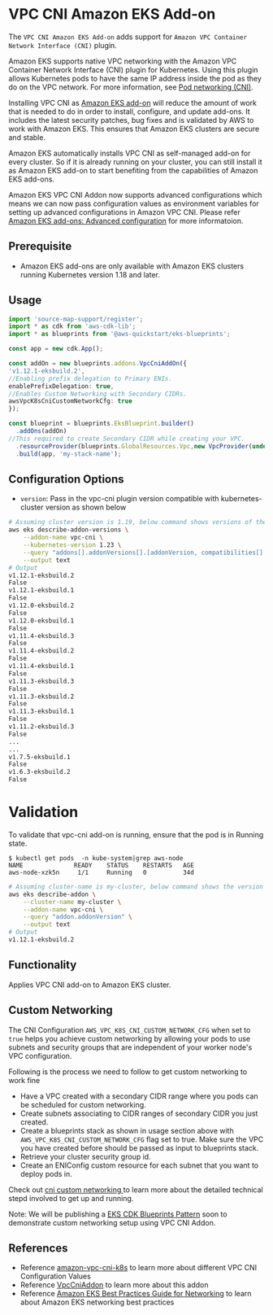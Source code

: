 # VPC CNI Amazon EKS Add-on

The `VPC CNI Amazon EKS Add-on` adds support for `Amazon VPC Container Network Interface (CNI)` plugin.

Amazon EKS supports native VPC networking with the Amazon VPC Container Network Interface (CNI) plugin for Kubernetes. Using this plugin allows Kubernetes pods to have the same IP address inside the pod as they do on the VPC network. For more information, see [Pod networking (CNI)](https://docs.aws.amazon.com/eks/latest/userguide/pod-networking.html).

Installing VPC CNI as [Amazon EKS add-on](https://docs.aws.amazon.com/eks/latest/userguide/eks-add-ons.html) will reduce the amount of work that is needed to do in order to install, configure, and update add-ons. It includes the latest security patches, bug fixes and is validated by AWS to work with Amazon EKS. This ensures that Amazon EKS clusters are secure and stable.

Amazon EKS automatically installs VPC CNI as self-managed add-on for every cluster. So if it is already running on your cluster, you can still install it as Amazon EKS add-on to start benefiting from the capabilities of Amazon EKS add-ons.

Amazon EKS VPC CNI Addon now supports advanced configurations which means we can now pass configuration values as environment variables for setting up advanced configurations in Amazon VPC CNI. Please refer [Amazon EKS add-ons: Advanced configuration](https://aws.amazon.com/blogs/containers/amazon-eks-add-ons-advanced-configuration/) for more informatoion.

## Prerequisite
- Amazon EKS add-ons are only available with Amazon EKS clusters running Kubernetes version 1.18 and later.

## Usage

```typescript
import 'source-map-support/register';
import * as cdk from 'aws-cdk-lib';
import * as blueprints from '@aws-quickstart/eks-blueprints';

const app = new cdk.App();

const addOn = new blueprints.addons.VpcCniAddOn({
'v1.12.1-eksbuild.2',
//Enabling prefix delegation to Primary ENIs.
enablePrefixDelegation: true, 
//Enables Custom Networking with Secondary CIDRs.
awsVpcK8sCniCustomNetworkCfg: true
});

const blueprint = blueprints.EksBlueprint.builder()
  .addOns(addOn)
//This required to create Secondary CIDR while creating your VPC.
  .resourceProvider(blueprints.GlobalResources.Vpc,new VpcProvider(undefined,"10.64.0.0/24",))
  .build(app, 'my-stack-name');
```
## Configuration Options

   - `version`: Pass in the vpc-cni plugin version compatible with kubernetes-cluster version as shown below
```bash
# Assuming cluster version is 1.19, below command shows versions of the vpc-cni add-on available for the specified cluster's version.
aws eks describe-addon-versions \
    --addon-name vpc-cni \
    --kubernetes-version 1.23 \
    --query "addons[].addonVersions[].[addonVersion, compatibilities[].defaultVersion]" \
    --output text
# Output
v1.12.1-eksbuild.2
False
v1.12.1-eksbuild.1
False
v1.12.0-eksbuild.2
False
v1.12.0-eksbuild.1
False
v1.11.4-eksbuild.3
False
v1.11.4-eksbuild.2
False
v1.11.4-eksbuild.1
False
v1.11.3-eksbuild.3
False
v1.11.3-eksbuild.2
False
v1.11.3-eksbuild.1
False
v1.11.2-eksbuild.3
False
...
...
v1.7.5-eksbuild.1
False
v1.6.3-eksbuild.2
False
```  
# Validation
To validate that vpc-cni add-on is running, ensure that the pod is in Running state.

```
$ kubectl get pods  -n kube-system|grep aws-node
NAME              READY    STATUS    RESTARTS   AGE
aws-node-xzk5n     1/1     Running   0          34d
```

```bash
# Assuming cluster-name is my-cluster, below command shows the version of vpc-cni add-on installed. Check if it is same as the version installed via EKS add-on
aws eks describe-addon \
    --cluster-name my-cluster \
    --addon-name vpc-cni \
    --query "addon.addonVersion" \
    --output text
# Output
v1.12.1-eksbuild.2
```

## Functionality

Applies VPC CNI add-on to Amazon EKS cluster. 

## Custom Networking

The CNI Configuration `AWS_VPC_K8S_CNI_CUSTOM_NETWORK_CFG` when set to `true` helps you achieve custom networking by allowing your pods to use subnets and security groups that are independent of your worker node's VPC configuration. 

Following is the process we need to follow to get custom networking to work fine

- Have a VPC created with a secondary CIDR range where you pods can be scheduled for custom networking. 
- Create subnets associating to CIDR ranges of secondary CIDR you just created.
- Create a blueprints stack as shown in usage section above with `AWS_VPC_K8S_CNI_CUSTOM_NETWORK_CFG` flag set to true. Make sure the VPC you have created before should be passed as input to blueprints stack.
- Retrieve your cluster security group id.
- Create an ENIConfig custom resource for each subnet that you want to deploy pods in.

Check out [cni custom networking ](https://docs.aws.amazon.com/eks/latest/userguide/cni-custom-network.html#:~:text=custom%2Dnetworking%2Dcluster-,Step%202%3A%20Configure%20your%20VPC,-This%20tutorial%20requires) to learn more about the detailed technical stepd involved to get up and running.

Note: We will be publishing a [EKS CDK Blueprints Pattern](https://github.com/aws-samples/cdk-eks-blueprints-patterns) soon to demonstrate custom networking setup using VPC CNI Addon.

## References

- Reference [amazon-vpc-cni-k8s](https://github.com/aws/amazon-vpc-cni-k8s) to learn more about different VPC CNI Configuration Values
- Reference [VpcCniAddon](https://aws-quickstart.github.io/cdk-eks-blueprints/api/classes/addons.VpcCniAddOn.html) to learn more about this addon
- Reference [Amazon EKS Best Practices Guide for Networking](https://aws.github.io/aws-eks-best-practices/networking/index/) to learn about Amazon EKS networking best practices
